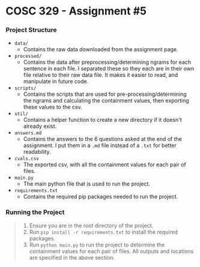 # COSC 329 - Assignment #5

### Project Structure

- `data/`
    - Contains the raw data downloaded from the assignment page.
- `processed/`
    - Contains the data after preprocessing/determining ngrams for each sentence in each file. I separated these so they
      each are in their own file relative to their raw data file. It makes it easier to read, and manipulate in future
      code.
- `scripts/`
    - Contains the scripts that are used for pre-processing/determining the ngrams and calculating the containment
      values, then exporting these values to the csv.
- `util/`
    - Contains a helper function to create a new directory if it doesn't already exist.
- `answers.md`
    - Contains the answers to the 6 questions asked at the end of the assignment. I put them in a `.md` file instead of
      a `.txt` for better readability.
- `cvals.csv`
    - The exported csv, with all the containment values for each pair of files.
- `main.py`
    - The main python file that is used to run the project.
- `requirements.txt`
    - Contains the required pip packages needed to run the project.

### Running the Project

> 1. Ensure you are in the root directory of the project.
> 2. Run `pip install -r requirements.txt` to install the required packages.
> 3. Run `python main.py` to run the project to determine the containment values for each pair of files. All outputs and locations are specified in the above section.